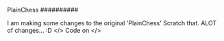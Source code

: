 PlainChess
##########

I am making some changes to the original 'PlainChess' Scratch that. ALOT of changes... :D </> Code on </>

